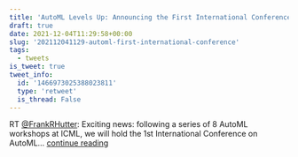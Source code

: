 ```yaml
---
title: 'AutoML Levels Up: Announcing the First International Conference'
draft: true
date: 2021-12-04T11:29:58+00:00
slug: '202112041129-automl-first-international-conference'
tags:
  - tweets
is_tweet: true
tweet_info:
  id: '1466973025388023811'
  type: 'retweet'
  is_thread: False
---
```




RT [@FrankRHutter](https://x.com/FrankRHutter): Exciting news: following a series of 8 AutoML workshops at ICML, we will hold the 1st International Conference on AutoML… [continue reading](https://x.com/sytelus/status/1466973025388023811)
